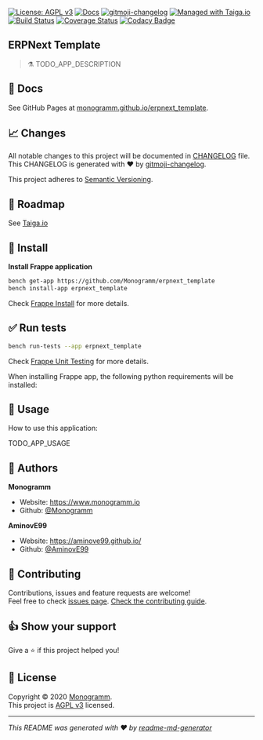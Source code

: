 [![License: AGPL v3][uri_license_image]][uri_license]
[![Docs](https://img.shields.io/badge/Docs-Github%20Pages-blue)](https://monogramm.github.io/erpnext_template/)
[![gitmoji-changelog](https://img.shields.io/badge/Changelog-gitmoji-blue.svg)](https://github.com/frinyvonnick/gitmoji-changelog)
[![Managed with Taiga.io](https://img.shields.io/badge/managed%20with-TAIGA.io-709f14.svg)](https://tree.taiga.io/project/monogrammbot-monogrammerpnext_template/ "Managed with Taiga.io")
[![Build Status](https://travis-ci.org/Monogramm/erpnext_template.svg)](https://travis-ci.org/Monogramm/erpnext_template)
[![Coverage Status](https://coveralls.io/repos/github/Monogramm/erpnext_template/badge.svg?branch=master)](https://coveralls.io/github/Monogramm/erpnext_template?branch=master)
[![Codacy Badge](https://api.codacy.com/project/badge/Grade/347f10fa884446c492b6ba8cd7f4d7fc)](https://app.codacy.com/gh/Monogramm/erpnext_template?utm_source=github.com&utm_medium=referral&utm_content=Monogramm/erpnext_template&utm_campaign=Badge_Grade_Dashboard)
<!--
[![Codacy Badge](https://api.codacy.com/project/badge/Coverage/273679c703bb4f02ba1aacb350f7b1c5)](https://www.codacy.com/gh/Monogramm/erpnext_template?utm_source=github.com&utm_medium=referral&utm_content=Monogramm/erpnext_template&utm_campaign=Badge_Coverage)
[![codecov](https://codecov.io/gh/Monogramm/erpnext_template/branch/master/graph/badge.svg)](https://codecov.io/gh/Monogramm/erpnext_template)
[![DeepSource](https://static.deepsource.io/deepsource-badge-light-mini.svg)](https://deepsource.io/gh/Monogramm/erpnext_template/?ref=repository-badge)
-->

<!--

Template variables to replace in ALL files:
* ERPNext Template: Name of the application
* erpnext_template: GitHub slug of the original application
* TODO_APP_DESCRIPTION: Uppercase value of the GitHub slug
* TODO_APP_USAGE: Application description

-->

## ERPNext Template

> :alembic: TODO_APP_DESCRIPTION

## :blue_book: Docs

See GitHub Pages at [monogramm.github.io/erpnext_template](https://monogramm.github.io/erpnext_template/).

## :chart_with_upwards_trend: Changes

All notable changes to this project will be documented in [CHANGELOG](./CHANGELOG.md) file.
This CHANGELOG is generated with :heart: by [gitmoji-changelog](https://github.com/frinyvonnick/gitmoji-changelog).
<!--
To generate new changelog:
* update `.gitmoji-changelogrc`
* execute `gitmoji-changelog --preset generic`

-->

This project adheres to [Semantic Versioning](https://semver.org/spec/v2.0.0.html).

## :bookmark: Roadmap

See [Taiga.io](https://tree.taiga.io/project/monogrammbot-monogrammerpnext_template/ "Taiga.io monogrammbot-monogrammerpnext_template")

## :construction: Install

**Install Frappe application**

```sh
bench get-app https://github.com/Monogramm/erpnext_template
bench install-app erpnext_template
```

Check [Frappe Install](https://github.com/frappe/frappe/wiki/The-Hitchhiker%27s-Guide-to-Installing-Frappe-on-Linux) for more details.

## :white_check_mark: Run tests

```sh
bench run-tests --app erpnext_template
```

Check [Frappe Unit Testing](https://frappe.io/docs/user/en/guides/automated-testing/unit-testing) for more details.

When installing Frappe app, the following python requirements will be installed:

## :rocket: Usage

How to use this application:

TODO_APP_USAGE

<!--
[TODO] If project is deployed to DockerHub:
## :whale: Supported tags
[Dockerhub monogramm/erpnext_template](https://hub.docker.com/r/monogramm/erpnext_template/)
* `latest`
-->

## :bust_in_silhouette: Authors

**Monogramm**

-   Website: <https://www.monogramm.io>
-   Github: [@Monogramm](https://github.com/Monogramm)

**AminovE99**

-   Website: <https://aminove99.github.io/>
-   Github: [@AminovE99](https://github.com/AminovE99)

## :handshake: Contributing

Contributions, issues and feature requests are welcome!<br />Feel free to check [issues page](https://github.com/Monogramm/erpnext_template/issues).
[Check the contributing guide](./CONTRIBUTING.md).<br />

## :thumbsup: Show your support

Give a :star: if this project helped you!

## :page_facing_up: License

Copyright © 2020 [Monogramm](https://github.com/Monogramm).<br />
This project is [AGPL v3](uri_license) licensed.

* * *

_This README was generated with :heart: by [readme-md-generator](https://github.com/kefranabg/readme-md-generator)_

[uri_license]: https://opensource.org/licenses/AGPL-3.0

[uri_license_image]: https://img.shields.io/badge/license-AGPL%20v3-blue
